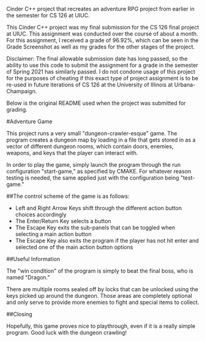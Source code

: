 Cinder C++ project that recreates an adventure RPG project from earlier in the semester for CS 126 at UIUC.

This Cinder C++ project was my final submission for the CS 126 final project at UIUC. This assignment was conducted over the course of about a month. For this assignment, I received a grade of 96.92%, which can be seen in the Grade Screenshot as well as my grades for the other stages of the project.

Disclaimer: The final allowable submission date has long passed, so the ability to use this code to submit the assignment for a grade in the semester of Spring 2021 has similarly passed. I do not condone usage of this project for the purposes of cheating if this exact type of project assignment is to be re-used in future iterations of CS 126 at the University of Illinois at Urbana-Champaign.

Below is the original README used when the project was submitted for grading.

#Adventure Game

This project runs a very small "dungeon-crawler-esque" game. The program 
creates a dungeon map by loading in a file that gets stored in as a vector 
of different dungeon rooms, which contain doors, enemies, weapons, and keys 
that the player can interact with.

In order to play the game, simply launch the program through the run 
configuration "start-game," as specified by CMAKE. For whatever reason 
testing is needed, the same applied just with the configuration being 
"test-game."

##The control scheme of the game is as follows:
- Left and Right Arrow Keys shift through the different action button 
  choices accordingly
- The Enter/Return Key selects a button
- The Escape Key exits the sub-panels that can be toggled when selecting a 
  main action button
- The Escape Key also exits the program if the player has not hit enter and 
  selected one of the main action button options
  
##Useful Information
  
The "win condition" of the program is simply to beat the final boss, who is 
named "Dragon."

There are multiple rooms sealed off by locks that can be unlocked using the 
keys picked up around the dungeon. Those areas are completely optional and 
only serve to provide more enemies to fight and special items to collect.

##Closing

Hopefully, this game proves nice to playthrough, even if it is a really 
simple program. Good luck with the dungeon crawling!
